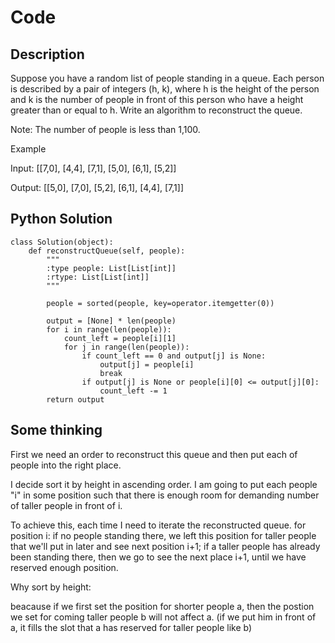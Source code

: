 # Code

## Description
Suppose you have a random list of people standing in a queue. Each person is described by a pair of integers (h, k), where h is the height of the person and k is the number of people in front of this person who have a height greater than or equal to h. Write an algorithm to reconstruct the queue.

Note:
The number of people is less than 1,100.

Example

Input:
[[7,0], [4,4], [7,1], [5,0], [6,1], [5,2]]

Output:
[[5,0], [7,0], [5,2], [6,1], [4,4], [7,1]]

## Python Solution
```
class Solution(object):
    def reconstructQueue(self, people):
        """
        :type people: List[List[int]]
        :rtype: List[List[int]]
        """

        people = sorted(people, key=operator.itemgetter(0))

        output = [None] * len(people)
        for i in range(len(people)):
            count_left = people[i][1]
            for j in range(len(people)):
                if count_left == 0 and output[j] is None:
                    output[j] = people[i]
                    break
                if output[j] is None or people[i][0] <= output[j][0]:
                    count_left -= 1
        return output

```

## Some thinking

First we need an order to reconstruct this queue and then put each of people into the right place.

I decide sort it by height in ascending order. I am going to put each people "i" in some position such that there is enough room for demanding number of taller people in front of i.

To achieve this, each time I need to iterate the reconstructed queue. for position i: if no people standing there, we left this position for taller people that we'll put in later and see next position i+1; if a taller people has already been standing there, then we go to see the next place i+1, until we have reserved enough position.

Why sort by height:

beacause if we first set the position for shorter people a, then the postion we set for coming taller people b will not affect a. (if we put him in front of a, it fills the slot that a has reserved for taller people like b)
